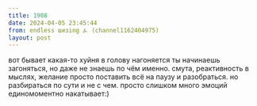 ```yaml
---
title: 1908
date: 2024-04-05 23:45:44
from: endless шизing ⍼ (channel1162404975)
layout: post
---
```


вот бывает какая-то хуйня в голову нагоняется ты начинаешь загоняться, но даже не знаешь по чём именно. смута, реактивность в мыслях, желание просто поставить всё на паузу и разобраться. но разбираться по сути и не с чем. просто слишком много эмоций единомоментно накатывает:)
